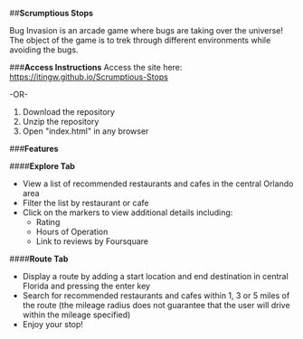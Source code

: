 
##**Scrumptious Stops**

Bug Invasion is an arcade game where bugs are taking over the universe! The object of the game is to trek through different environments while avoiding the bugs.

###**Access Instructions**
Access the site here: https://itingw.github.io/Scrumptious-Stops

-OR-

1. Download the repository
2. Unzip the repository
3. Open "index.html" in any browser

###**Features**

####**Explore Tab**
- View a list of recommended restaurants and cafes in the central Orlando area
- Filter the list by restaurant or cafe
- Click on the markers to view additional details including:
  - Rating
  - Hours of Operation
  - Link to reviews by Foursquare

####**Route Tab**
- Display a route by adding a start location and end destination in central Florida and pressing the enter key
- Search for recommended restaurants and cafes within 1, 3 or 5 miles of the route (the mileage radius does not guarantee that the user will drive within the mileage specified)
- Enjoy your stop!

